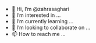 - 👋 Hi, I’m @zahrasaghari
- 👀 I’m interested in ...
- 🌱 I’m currently learning ...
- 💞️ I’m looking to collaborate on ...
- 📫 How to reach me ...

<!---
zahrasaghari/zahrasaghari is a ✨ special ✨ repository because its `README.md` (this file) appears on your GitHub profile.
You can click the Preview link to take a look at your changes.
--->
